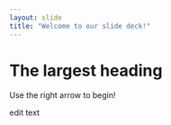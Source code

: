 ```yaml
---
layout: slide
title: "Welcome to our slide deck!"
---
```

# The largest heading
Use the right arrow to begin!

edit text
